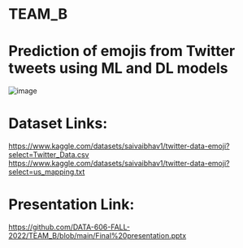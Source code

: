 # TEAM_B
# Prediction of emojis from Twitter tweets using ML and DL models

![image](https://user-images.githubusercontent.com/90660841/190937288-6448f4de-d548-4f5e-8539-002db83834e0.png)


# Dataset Links:
https://www.kaggle.com/datasets/saivaibhav1/twitter-data-emoji?select=Twitter_Data.csv
https://www.kaggle.com/datasets/saivaibhav1/twitter-data-emoji?select=us_mapping.txt

# Presentation Link:
https://github.com/DATA-606-FALL-2022/TEAM_B/blob/main/Final%20presentation.pptx


